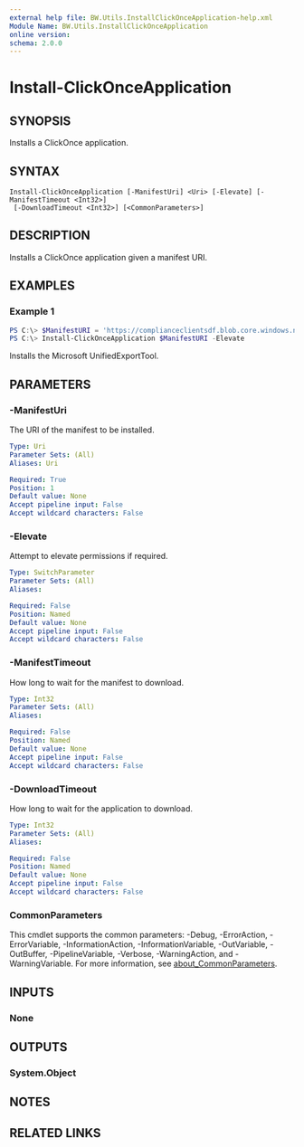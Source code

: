 ```yaml
---
external help file: BW.Utils.InstallClickOnceApplication-help.xml
Module Name: BW.Utils.InstallClickOnceApplication
online version:
schema: 2.0.0
---
```


# Install-ClickOnceApplication

## SYNOPSIS
Installs a ClickOnce application.

## SYNTAX

```
Install-ClickOnceApplication [-ManifestUri] <Uri> [-Elevate] [-ManifestTimeout <Int32>]
 [-DownloadTimeout <Int32>] [<CommonParameters>]
```

## DESCRIPTION
Installs a ClickOnce application given a manifest URI.

## EXAMPLES

### Example 1
```powershell
PS C:\> $ManifestURI = 'https://complianceclientsdf.blob.core.windows.net/v16/Microsoft.Office.Client.Discovery.UnifiedExportTool.application'
PS C:\> Install-ClickOnceApplication $ManifestURI -Elevate
```

Installs the Microsoft UnifiedExportTool.

## PARAMETERS

### -ManifestUri
The URI of the manifest to be installed.

```yaml
Type: Uri
Parameter Sets: (All)
Aliases: Uri

Required: True
Position: 1
Default value: None
Accept pipeline input: False
Accept wildcard characters: False
```

### -Elevate
Attempt to elevate permissions if required.

```yaml
Type: SwitchParameter
Parameter Sets: (All)
Aliases:

Required: False
Position: Named
Default value: None
Accept pipeline input: False
Accept wildcard characters: False
```

### -ManifestTimeout
How long to wait for the manifest to download.

```yaml
Type: Int32
Parameter Sets: (All)
Aliases:

Required: False
Position: Named
Default value: None
Accept pipeline input: False
Accept wildcard characters: False
```

### -DownloadTimeout
How long to wait for the application to download.

```yaml
Type: Int32
Parameter Sets: (All)
Aliases:

Required: False
Position: Named
Default value: None
Accept pipeline input: False
Accept wildcard characters: False
```

### CommonParameters
This cmdlet supports the common parameters: -Debug, -ErrorAction, -ErrorVariable, -InformationAction, -InformationVariable, -OutVariable, -OutBuffer, -PipelineVariable, -Verbose, -WarningAction, and -WarningVariable. For more information, see [about_CommonParameters](http://go.microsoft.com/fwlink/?LinkID=113216).

## INPUTS

### None

## OUTPUTS

### System.Object
## NOTES

## RELATED LINKS
